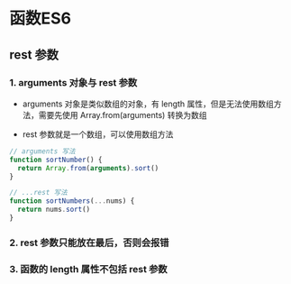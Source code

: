 # 函数ES6

## rest 参数

### 1. arguments 对象与 rest 参数

* arguments 对象是类似数组的对象，有 length 属性，但是无法使用数组方法，需要先使用 Array.from(arguments) 转换为数组

* rest 参数就是一个数组，可以使用数组方法

```js
// arguments 写法
function sortNumber() {
  return Array.from(arguments).sort()
}

// ...rest 写法
function sortNumbers(...nums) {
  return nums.sort()
}
```

### 2. rest 参数只能放在最后，否则会报错

### 3. 函数的 length 属性不包括 rest 参数